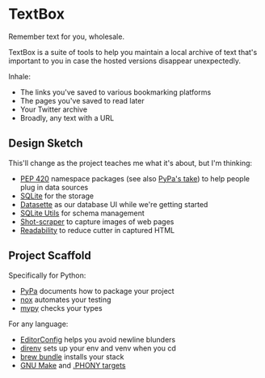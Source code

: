 # TextBox

Remember text for you, wholesale.

TextBox is a suite of tools to help you maintain a local archive of text that's important to you in case the hosted versions disappear unexpectedly.

Inhale:

- The links you've saved to various bookmarking platforms
- The pages you've saved to read later
- Your Twitter archive
- Broadly, any text with a URL

## Design Sketch

This'll change as the project teaches me what it's about, but I'm thinking:

- [PEP 420][pep-420] namespace packages (see also [PyPa's take][pypa-420]) to help people plug in data sources
- [SQLite][sqlite] for the storage
- [Datasette][datasette] as our database UI while we're getting started
- [SQLite Utils][sqlite-utils] for schema management
- [Shot-scraper] to capture images of web pages
- [Readability] to reduce cutter in captured HTML

## Project Scaffold

Specifically for Python:

- [PyPa][pypa] documents how to package your project
- [nox] automates your testing
- [mypy] checks your types

For any language:

- [EditorConfig][editorconfig] helps you avoid newline blunders
- [direnv] sets up your env and venv when you cd
- [brew bundle][brew-bundle] installs your stack
- [GNU Make][make] and [.PHONY targets][PHONY]

[PHONY]: https://www.gnu.org/software/make/manual/html_node/Phony-Targets.html
[brew-bundle]: https://docs.brew.sh/Manpage#bundle-subcommand
[datasette]: https://datasette.io/
[direnv]: https://direnv.net/
[editorconfig]: https://editorconfig.org/
[make]: https://www.gnu.org/software/make/
[mypy]: https://www.mypy-lang.org
[nox]: https://nox.thea.codes/en/stable/
[pep-420]: https://peps.python.org/pep-0440/
[pypa-420]: https://packaging.python.org/en/latest/guides/packaging-namespace-packages/
[pypa]: https://packaging.python.org/en/latest/
[readability]: https://github.com/mozilla/readability
[shot-scraper]: https://datasette.io/tools/shot-scraper
[sqlite-utils]: https://github.com/simonw/sqlite-utils
[sqlite]: https://www.sqlite.org/index.html
